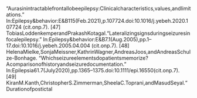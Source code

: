 “Aurasinintractablefrontallobeepilepsy:Clinicalcharacteristics,values,andlimitations.”
In:Epilepsy&behavior:E&B115(Feb.2021),p.107724.doi:10.1016/j.yebeh.2020.107724
(cit.onp.7).
[47] TobiasLoddenkemperandPrakashKotagal.“Lateralizingsignsduringseizuresinfocalepilepsy.”
In:Epilepsy&behavior:E&B7.1(Aug.2005),pp.1–17.doi:10.1016/j.yebeh.2005.04.004
(cit.onp.7).
[48] HelenaMielke,SonjaMeissner,KathrinWagner,AndreasJoos,andAndreasSchulze-Bonhage.
“Whichseizureelementsdopatientsmemorize?Acomparisonofhistoryandseizuredocumentation.”
In:Epilepsia61.7(July2020),pp.1365–1375.doi:10.1111/epi.16550(cit.onp.7).
[49] KiranM.Kanth,ChristopherS.Zimmerman,SheelaC.Toprani,andMasudSeyal.“Durationofpostictal